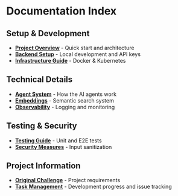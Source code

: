 # Documentation Index

## Setup & Development
- **[Project Overview](../README.md)** - Quick start and architecture
- **[Backend Setup](../backend/README.md)** - Local development and API keys
- **[Infrastructure Guide](../infrastructure/README.md)** - Docker & Kubernetes

## Technical Details  
- **[Agent System](../backend/docs/KNOWLEDGE_AGENT.md)** - How the AI agents work
- **[Embeddings](../backend/docs/EMBEDDINGS.md)** - Semantic search system
- **[Observability](../backend/docs/OBSERVABILITY_IMPLEMENTATION.md)** - Logging and monitoring

## Testing & Security
- **[Testing Guide](../backend/test/README.md)** - Unit and E2E tests
- **[Security Measures](./security/input_sanitization.md)** - Input sanitization

## Project Information
- **[Original Challenge](./challenge.md)** - Project requirements
- **[Task Management](https://github.com/ElderSam/chatbot/issues)** - Development progress and issue tracking
